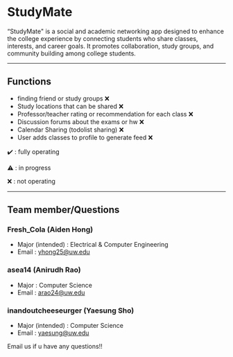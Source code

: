 # StudyMate
“StudyMate" is a social and academic networking app designed to enhance the college experience by connecting students who share classes, interests, and career goals. It promotes collaboration, study groups, and community building among college students.

---------------------------------------------------------------------

## Functions

- finding friend or study groups :x:
- Study locations that can be shared :x:
- Professor/teacher rating or recommendation for each class :x:
- Discussion forums about the exams or hw :x:
- Calendar Sharing  (todolist sharing) :x:
- User adds classes to profile to generate feed :x:

:heavy_check_mark: : fully operating

:warning: : in progress

:x: : not operating


---------------------------------------------------------------------


## Team member/Questions

### Fresh_Cola (Aiden Hong)
- Major (intended) : Electrical & Computer Engineering
- Email : yhong25@uw.edu

### asea14 (Anirudh Rao)
- Major : Computer Science
- Email : arao24@uw.edu

### inandoutcheeseurger (Yaesung Sho)
- Major (intended) : Computer Science
- Email : yaesung@uw.edu

Email us if u have any questions!!






